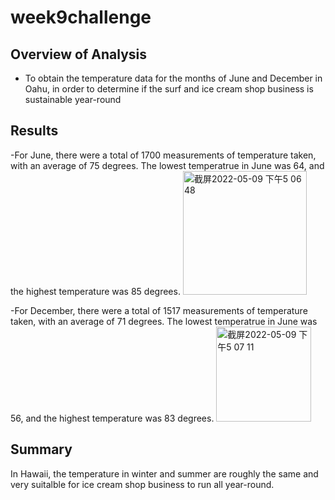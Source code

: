 # week9challenge


## Overview of Analysis

  - To obtain the temperature data for the months of June and December in Oahu, in order to determine if the surf and ice cream shop business is sustainable year-round


## Results


  -For June, there were a total of 1700 measurements of temperature taken, with an average of 75 degrees. The lowest temperatrue in June was 64, and the highest temperature was 85 degrees.
  <img width="198" alt="截屏2022-05-09 下午5 06 48" src="https://user-images.githubusercontent.com/100896537/167498602-7a64ceba-5eb5-428b-adda-63f2af2ff9af.png">
  
  
  -For December, there were a total of 1517 measurements of temperature taken, with an average of 71 degrees. The lowest temperatrue in June was 56, and the highest temperature was 83 degrees.
<img width="152" alt="截屏2022-05-09 下午5 07 11" src="https://user-images.githubusercontent.com/100896537/167498653-54270fe5-eb3e-4f91-8efd-5de64e8d899c.png">


## Summary


In Hawaii, the temperature in winter and summer are roughly the same and very suitalble for ice cream shop business to run all year-round.


